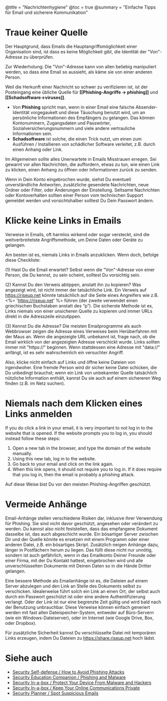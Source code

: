 @title = "Nachrichtenhygiene"
@toc = true
@summary = "Einfache Tipps für Email und sicherere Kommunikation"

# Traue keiner Quelle

Der Hauptgrund, dass Emails die Hauptangriffsmöglichkeit einer Organisation sind, ist dass es keine Möglichkeit gibt, die Identität der "Von"-Adresse zu überprüfen.

Zur Wiederholung: Die "Von"-Adresse kann von allen beliebig manipuliert werden, so dass eine Email so aussieht, als käme sie von einer anderen Person.

Weil die Herkunft einer Nachricht so schwer zu verifizieren ist, ist der Posteingang eine übliche Quelle für **[[Phishing-Angriffe -> phishing]]** und **[[Schadsoftware->viruses]]**.

- Von **Phishing** spricht man, wenn in einer Email eine falsche Absender-Identität vorgegaukelt und diese Täuschung benutzt wird, um an persönliche Informationen des Empfängers zu gelangen. Das können Kontonummern, Zugangsdaten und Passwörter, Sozialversicherungsnummern und viele andere vertrauliche Informationen sein.
- **Schadsoftware** ist solche, die einen Trick nutzt, um einen zum Ausführen / Installieren von schädlicher Software verleitet, z.B. durch einen Anhang oder Link.

Im Allgemeinen sollte alles Unerwartete in Emails Misstrauen erregen. Sei gewarnt vor allen Nachrichten, die auffordern, etwas zu tun, wie einen Link zu klicken, einen Anhang zu öffnen oder Informationen zurück zu senden.

Wenn in Dein Konto eingebrochen wurde, siehst Du eventuell unverständliche Antworten, zusätzliche gesendete Nachrichten, neue Ordner oder Filter, oder Änderungen der Einstellung. Seltsame Nachrichten oder Kontoverhalten sollten einer Person vom technischen Support gemeldet werden und vorsichtshalber solltest Du Dein Passwort ändern.

# Klicke keine Links in Emails

Verweise in Emails, oft harmlos wirkend oder sogar versteckt, sind die weitverbreitetste Angriffsmethode, um Deine Daten oder Geräte zu gelangen.

Am besten ist es, niemals Links in Emails anzuklicken. Wenn doch, befolge diese Checkliste:

(1) Hast Du die Email erwartet? Selbst wenn die "Von"-Adresse von einer Person, die Du kennst, zu sein scheint, solltest Du vorsichtig sein.

(2) Kannst Du den Verweis abtippen, anstatt ihn zu kopieren? Was angezeigt wird, ist nicht immer der tatsächliche Link. Ein Verweis auf <https://riseup.net> könnte tatsächlich auf die Seite eines Angreifers wie z.B. <%= '<a href="https://riseuρ.net">https://riseuρ.net</a>' %> führen (der zweite verwendet einen griechischen Buchstaben anstatt des “p”). Die sicherste Methode ist es, Links niemals von einer unsicheren Quelle zu kopieren und immer URLs direkt in die Adresszeile einzutippen.

(3) Kennst Du die Adresse? Die meisten Emailprogramme als auch Webbrowser zeigen die Adresse eines Verweises beim Herüberfahren mit der Maus an. Wenn die angezeigte URL unbekannt ist, frage nach, ob die Email wirklich von der angezeigten Adresse verschickt wurde. Links sollten immer mit "https://" beginnen. Wenn stattdessen eine Adresse mit "data://" anfängt, ist es sehr wahrscheinlich ein versuchter Angriff.

Also, klicke nicht einfach auf Links und öffne keine Dateien von irgendwoher. Eine fremde Person wird dir sicher keine Datei schicken, die Du unbedingt brauchst; wenn ein Link von unbekannter Quelle tatsächlich nützliche Information enthält, kannst Du sie auch auf einem sichereren Weg finden (z.B. im Netz suchen).

# Niemals nach dem Klicken eines Links anmelden

If you do click a link in your email, it is very important to not log in to the website that is opened. If the website prompts you to log in, you should instead follow these steps:

1. Open a new tab in the browser, and type the domain of the website manually.
2. Using this new tab, log in to the website.
3. Go back to your email and click on the link again.
4. When this link opens, it should not require you to log in. If it does require that you log in, then the email is probably a phishing attack.

Auf diese Weise bist Du vor den meisten Phishing-Angriffen geschützt.

# Vermeide Anhänge

Email-Anhänge stellen verschiedene Risiken dar, inklusive ihrer Verwendung für Phishing. Sie sind nicht davor geschützt, angesehen oder verändert zu werden. Du kannst also nicht feststellen, dass das empfangene Dokument dasselbe ist, das auch abgeschicht wurde. Ein bösartiger Server zwischen Dir und der Quelle könnte es ersetzen mit einem Programm oder einer anderen Datei, z.B. ein bösartiges Skript. Zusätzlich neigen Anhänge dazu, länger in Postfächern herum zu liegen. Das füllt diese nicht nur unnötig, sondern ist auch gefährlich, wenn in das Emailkonto Deiner Freunde oder einer Firma, mit der Du Kontakt hattest, eingebrochen wird und alle unverschlüsselten Dokumente mit Deinen Daten so in die Hände Dritter gelangen.

Eine bessere Methode als Emailanhänge ist es, die Dateien auf einem Server abzulegen und den Link an Stelle des Dokuments selbst zu verschicken. Idealerweise führt solch ein Link an einen Ort, der selbst auch durch ein Passwort geschützt ist oder eine andere Authentifizierung verlangt. Oder der Link ist nur eine begrenzte Zeit gültig und wird bald nach der Benutzung unbrauchbar. Diese Verweise können einfach generiert werden mit fast allen Dateispeicher-System, entweder auf Büro-Servern (wie ein Windows-Dateiserver), oder im Internet (wie Google Drive, Box, oder Dropbox).

Für zusätzliche Sicherheit kannst Du verschlüsselte Datei mit temporären Links erzeugen, indem Du Dateien zu <https://share.riseup.net> hoch lädst.

# Siehe auch

- [Security Self-defense / How to Avoid Phishing Attacks](https://ssd.eff.org/en/module/how-avoid-phishing-attacks)
- [Security Education Companion / Phishing and Malware](https://sec.eff.org/topics/phishing-and-malware)
- [Security In-a-box / Protect Your Device From Malware and Hackers](https://securityinabox.org/en/guide/malware/)
- [Security In-a-box / Keep Your Online Communications Private](https://securityinabox.org/en/guide/secure-communication/)
- [Security Planner / Spot Suspicious Emails](https://securityplanner.org/#/tool/spot-suspicious-emails)
